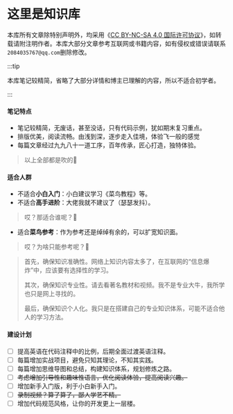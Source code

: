 # 这里是知识库

本库所有文章除特别声明外，均采用《[CC BY-NC-SA 4.0 国际许可协议](https://creativecommons.org/licenses/by-nc-sa/4.0/deed.zh-hans)》，如转载请附注明作者。本库大部分文章参考互联网或书籍内容，如有侵权或错误请联系`2084035767@qq.com`删除修改。

:::tip

本库笔记较精简，省略了大部分详情和博主已理解的内容，所以不适合初学者。

:::

#### 笔记特点

- 笔记较精简，无废话，甚至没话，只有代码示例，犹如期末复习重点。
- 排版优美，阅读流畅。由浅到深，逐步走入佳境，体验飞一般的感觉
- 每篇文章经过九九八十一道工序，百年传承，匠心打造，独特体验。

> 以上全部都是吹的🤪



#### 适合人群

- 不适合**小白入门**：小白建议学习《菜鸟教程》等。
- 不适合**高手进阶**：大佬我就不建议了（瑟瑟发抖）。

> 哎？那适合谁呢？🤔

- 适合**菜鸟参考**：作为参考还是绰绰有余的，可以扩宽知识面。

> 哎？为啥只能参考呢？🤔
>

> 首先，确保知识准确性。网络上知识内容太多了，在互联网的“信息爆炸”中，应该要有选择性的学习。
>
> 其次，确保知识专业性。请去看著名教材和视频。我不是专业大牛，我所学也只是网上寻找的。
>
> 最后，确保知识个人化。我只是在搭建自己的专业知识体系，可能不适合他人的学习方法。



#### 建设计划



- [ ] 提高英语在代码注释中的比例，后期全面过渡英语注释。
- [ ] 每篇增加实战项目，避免只知其理论，不知其实践。
- [ ] 每篇增加思维导图和总结，构建知识体系，规划修炼之路。
- [ ] ~~考虑增加引导性和趣味性语言，优化阅读体验，提高阅读兴趣。~~
- [ ] 增加新手入门版，利于小白新手入门。
- [ ] ~~录制视频？算了算了，鄙人学艺不精。~~
- [ ] 增加代码规范风格，让你的开发更上一层楼。